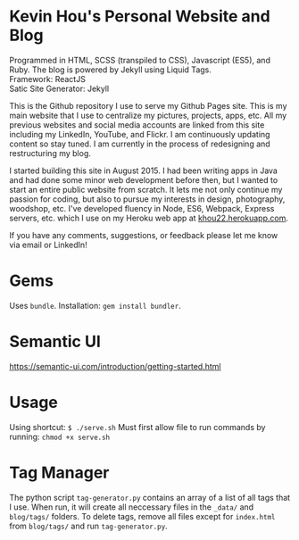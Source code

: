 # Kevin Hou's Personal Website and Blog
Programmed in HTML, SCSS (transpiled to CSS), Javascript (ES5), and Ruby. The blog is powered by Jekyll using Liquid Tags.  
Framework: ReactJS  
Satic Site Generator: Jekyll  

This is the Github repository I use to serve my Github Pages site. This is my main website that I use to centralize my pictures, projects, apps, etc. All my previous websites and social media accounts are linked from this site including my LinkedIn, YouTube, and Flickr. I am continuously updating content so stay tuned. I am currently in the process of redesigning and restructuring my blog.  

I started building this site in August 2015. I had been writing apps in Java and had done some minor web development before then, but I wanted to start an entire public website from scratch. It lets me not only continue my passion for coding, but also to pursue my interests in design, photography, woodshop, etc. I've developed fluency in Node, ES6, Webpack, Express servers, etc. which I use on my Heroku web app at [khou22.herokuapp.com](http://khou22.herokuapp.com/).  

If you have any comments, suggestions, or feedback please let me know via email or LinkedIn!

# Gems
Uses `bundle`. Installation: `gem install bundler`.

# Semantic UI
https://semantic-ui.com/introduction/getting-started.html

# Usage
Using shortcut:
`$ ./serve.sh`
Must first allow file to run commands by running: `chmod +x serve.sh`

# Tag Manager
The python script `tag-generator.py` contains an array of a list of all tags that I use. When run, it will create all neccessary files in the `_data/` and `blog/tags/` folders. To delete tags, remove all files except for `index.html` from `blog/tags/` and run `tag-generator.py`.
